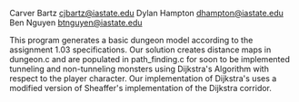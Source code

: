 Carver Bartz  cjbartz@iastate.edu
Dylan Hampton dhampton@iastate.edu
Ben Nguyen    btnguyen@iastate.edu

This program generates a basic dungeon model according to the assignment 1.03 specifications.
Our solution creates distance maps in dungeon.c and are populated in path_finding.c for soon to be implemented tunneling
and non-tunneling monsters using Dijkstra's Algorithm with respect to the player character.
Our implementation of Dijkstra's uses a modified version of Sheaffer's implementation of the Dijkstra corridor. 

